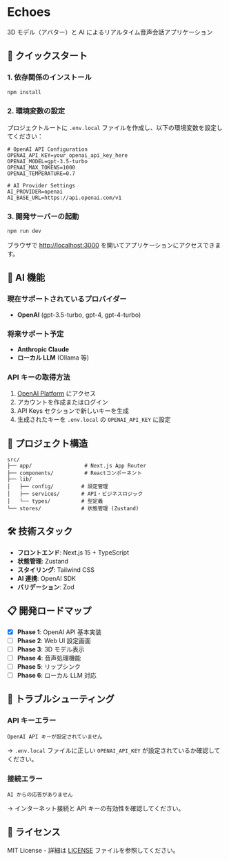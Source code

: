 # Echoes

3D モデル（アバター）と AI によるリアルタイム音声会話アプリケーション

## 🚀 クイックスタート

### 1. 依存関係のインストール

```bash
npm install
```

### 2. 環境変数の設定

プロジェクトルートに `.env.local` ファイルを作成し、以下の環境変数を設定してください：

```env
# OpenAI API Configuration
OPENAI_API_KEY=your_openai_api_key_here
OPENAI_MODEL=gpt-3.5-turbo
OPENAI_MAX_TOKENS=1000
OPENAI_TEMPERATURE=0.7

# AI Provider Settings
AI_PROVIDER=openai
AI_BASE_URL=https://api.openai.com/v1
```

### 3. 開発サーバーの起動

```bash
npm run dev
```

ブラウザで [http://localhost:3000](http://localhost:3000) を開いてアプリケーションにアクセスできます。

## 🤖 AI 機能

### 現在サポートされているプロバイダー

- **OpenAI** (gpt-3.5-turbo, gpt-4, gpt-4-turbo)

### 将来サポート予定

- **Anthropic Claude**
- **ローカル LLM** (Ollama 等)

### API キーの取得方法

1. [OpenAI Platform](https://platform.openai.com/) にアクセス
2. アカウントを作成またはログイン
3. API Keys セクションで新しいキーを生成
4. 生成されたキーを `.env.local` の `OPENAI_API_KEY` に設定

## 📁 プロジェクト構造

```
src/
├── app/                 # Next.js App Router
├── components/          # Reactコンポーネント
├── lib/
│   ├── config/         # 設定管理
│   ├── services/       # API・ビジネスロジック
│   └── types/          # 型定義
└── stores/             # 状態管理 (Zustand)
```

## 🛠️ 技術スタック

- **フロントエンド**: Next.js 15 + TypeScript
- **状態管理**: Zustand
- **スタイリング**: Tailwind CSS
- **AI 連携**: OpenAI SDK
- **バリデーション**: Zod

## 📋 開発ロードマップ

- [x] **Phase 1**: OpenAI API 基本実装
- [ ] **Phase 2**: Web UI 設定画面
- [ ] **Phase 3**: 3D モデル表示
- [ ] **Phase 4**: 音声処理機能
- [ ] **Phase 5**: リップシンク
- [ ] **Phase 6**: ローカル LLM 対応

## 🔧 トラブルシューティング

### API キーエラー

```
OpenAI API キーが設定されていません
```

→ `.env.local` ファイルに正しい `OPENAI_API_KEY` が設定されているか確認してください。

### 接続エラー

```
AI からの応答がありません
```

→ インターネット接続と API キーの有効性を確認してください。

## 📄 ライセンス

MIT License - 詳細は [LICENSE](LICENSE) ファイルを参照してください。
